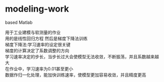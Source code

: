 # modeling-work
based Matlab

用于工业建模与软测量的作业<br>
用的是线性回归方程 然后是梯度下降法训练<br>
梯度下降法:学习速率的设定很关键<br> 
         梯度的计算决定了系数调整的方向<br> 
         学习速率决定的步长，当步长过大会使模型无法收敛，不断振荡，并且系数越来越大<br>
         在作业中，学习速率为0.01甚至更小<br>
数据作归一化处理，能加快训练速率，使模型更加容易收敛，并且精度更高
